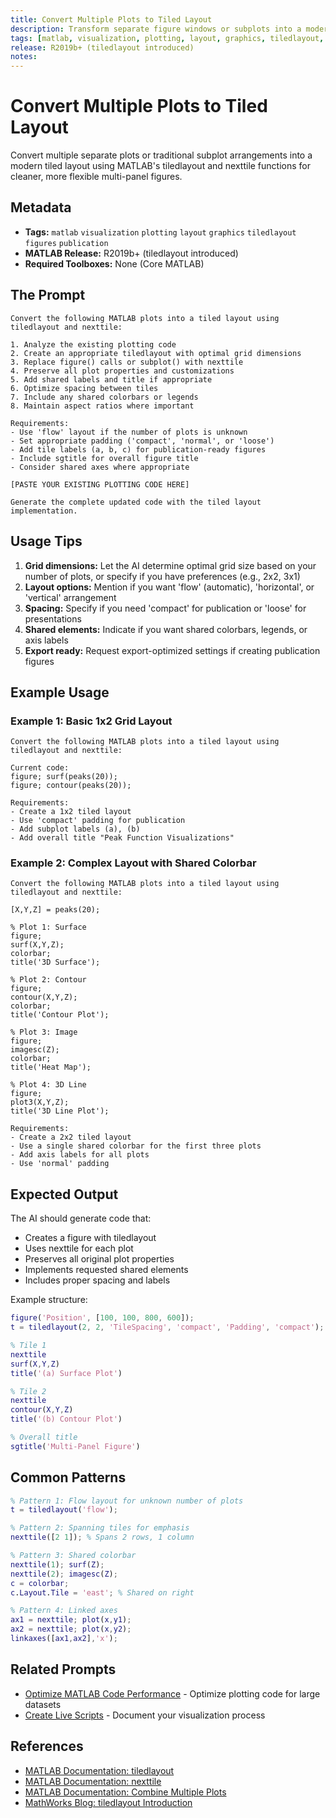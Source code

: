 ```yaml
---
title: Convert Multiple Plots to Tiled Layout
description: Transform separate figure windows or subplots into a modern tiled layout using tiledlayout and nexttile
tags: [matlab, visualization, plotting, layout, graphics, tiledlayout, figures, publication]
release: R2019b+ (tiledlayout introduced)
notes:
---
```


# Convert Multiple Plots to Tiled Layout

Convert multiple separate plots or traditional subplot arrangements into a modern tiled layout using MATLAB's tiledlayout and nexttile functions for cleaner, more flexible multi-panel figures.

## Metadata

- **Tags:** `matlab` `visualization` `plotting` `layout` `graphics` `tiledlayout` `figures` `publication`
- **MATLAB Release:** R2019b+ (tiledlayout introduced)
- **Required Toolboxes:** None (Core MATLAB)

## The Prompt

```text
Convert the following MATLAB plots into a tiled layout using tiledlayout and nexttile:

1. Analyze the existing plotting code
2. Create an appropriate tiledlayout with optimal grid dimensions
3. Replace figure() calls or subplot() with nexttile
4. Preserve all plot properties and customizations
5. Add shared labels and title if appropriate
6. Optimize spacing between tiles
7. Include any shared colorbars or legends
8. Maintain aspect ratios where important

Requirements:
- Use 'flow' layout if the number of plots is unknown
- Set appropriate padding ('compact', 'normal', or 'loose')
- Add tile labels (a, b, c) for publication-ready figures
- Include sgtitle for overall figure title
- Consider shared axes where appropriate

[PASTE YOUR EXISTING PLOTTING CODE HERE]

Generate the complete updated code with the tiled layout implementation.
```

## Usage Tips

1. **Grid dimensions:** Let the AI determine optimal grid size based on your number of plots, or specify if you have preferences (e.g., 2x2, 3x1)
2. **Layout options:** Mention if you want 'flow' (automatic), 'horizontal', or 'vertical' arrangement
3. **Spacing:** Specify if you need 'compact' for publication or 'loose' for presentations
4. **Shared elements:** Indicate if you want shared colorbars, legends, or axis labels
5. **Export ready:** Request export-optimized settings if creating publication figures

## Example Usage

### Example 1: Basic 1x2 Grid Layout

```text
Convert the following MATLAB plots into a tiled layout using tiledlayout and nexttile:

Current code:
figure; surf(peaks(20));
figure; contour(peaks(20));

Requirements:
- Create a 1x2 tiled layout
- Use 'compact' padding for publication
- Add subplot labels (a), (b)
- Add overall title "Peak Function Visualizations"
```

### Example 2: Complex Layout with Shared Colorbar

```text
Convert the following MATLAB plots into a tiled layout using tiledlayout and nexttile:

[X,Y,Z] = peaks(20);

% Plot 1: Surface
figure;
surf(X,Y,Z);
colorbar;
title('3D Surface');

% Plot 2: Contour
figure;
contour(X,Y,Z);
colorbar;
title('Contour Plot');

% Plot 3: Image
figure;
imagesc(Z);
colorbar;
title('Heat Map');

% Plot 4: 3D Line
figure;
plot3(X,Y,Z);
title('3D Line Plot');

Requirements:
- Create a 2x2 tiled layout
- Use a single shared colorbar for the first three plots
- Add axis labels for all plots
- Use 'normal' padding
```

## Expected Output

The AI should generate code that:

- Creates a figure with tiledlayout
- Uses nexttile for each plot
- Preserves all original plot properties
- Implements requested shared elements
- Includes proper spacing and labels

Example structure:
```matlab
figure('Position', [100, 100, 800, 600]);
t = tiledlayout(2, 2, 'TileSpacing', 'compact', 'Padding', 'compact');

% Tile 1
nexttile
surf(X,Y,Z)
title('(a) Surface Plot')

% Tile 2
nexttile
contour(X,Y,Z)
title('(b) Contour Plot')

% Overall title
sgtitle('Multi-Panel Figure')
```

## Common Patterns

```matlab
% Pattern 1: Flow layout for unknown number of plots
t = tiledlayout('flow');

% Pattern 2: Spanning tiles for emphasis
nexttile([2 1]); % Spans 2 rows, 1 column

% Pattern 3: Shared colorbar
nexttile(1); surf(Z);
nexttile(2); imagesc(Z);
c = colorbar;
c.Layout.Tile = 'east'; % Shared on right

% Pattern 4: Linked axes
ax1 = nexttile; plot(x,y1);
ax2 = nexttile; plot(x,y2);
linkaxes([ax1,ax2],'x');
```

## Related Prompts

- [Optimize MATLAB Code Performance](../programming/optimize-code-performance.md) - Optimize plotting code for large datasets
- [Create Live Scripts](../live-scripts-documentation/generate-plain-text-live-script.md) - Document your visualization process

## References

- [MATLAB Documentation: tiledlayout](https://www.mathworks.com/help/matlab/ref/tiledlayout.html)
- [MATLAB Documentation: nexttile](https://www.mathworks.com/help/matlab/ref/nexttile.html)
- [MATLAB Documentation: Combine Multiple Plots](https://www.mathworks.com/help/matlab/creating_plots/combine-multiple-plots.html)
- [MathWorks Blog: tiledlayout Introduction](https://blogs.mathworks.com/graphics-and-apps/2019/10/16/intro-tiledlayout/)

